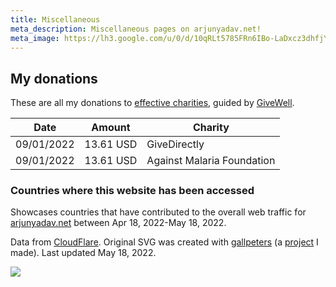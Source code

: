 ```yaml
---
title: Miscellaneous
meta_description: Miscellaneous pages on arjunyadav.net!
meta_image: https://lh3.google.com/u/0/d/10qRLt5785FRn6IBo-LaDxcz3dhfjYtaK=w2880-h1528-iv1
---
```


## My donations

These are all my donations to [effective charities](https://www.givewell.org/charities/top-charities), guided by [GiveWell](https://www.givewell.org/).

| Date       | Amount    | Charity                    |
| ---------- | --------- | -------------------------- |
| 09/01/2022 | 13.61 USD | GiveDirectly               |
| 09/01/2022 | 13.61 USD | Against Malaria Foundation |

### Countries where this website has been accessed

Showcases countries that have contributed to the overall web traffic for [arjunyadav.net](/) between Apr 18, 2022-May 18, 2022.

Data from [CloudFlare](https://cloudflare.com). Original SVG was created with [gallpeters](https://gallpeters.vercel.app) (a [project](/projects/#gallpeters) I made). Last updated May 18, 2022.

<img src="/map.svg" />
